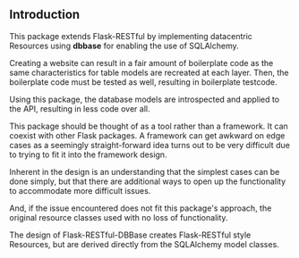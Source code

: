## Introduction

This package extends Flask-RESTful by implementing datacentric Resources using **dbbase** for enabling the use of SQLAlchemy.

Creating a website can result in a fair amount of boilerplate code as the same characteristics for table models are recreated at each layer. Then, the boilerplate code must be tested as well, resulting in boilerplate testcode.

Using this package, the database models are introspected and applied to the API, resulting in less code over all.

This package should be thought of as a tool rather than a framework. It can coexist with other Flask packages. A framework can get awkward on edge cases as a seemingly straight-forward idea turns out to be very difficult due to trying to fit it into the framework design.

Inherent in the design is an understanding that the simplest cases can be done simply, but that there are additional ways to open up the functionality to accommodate more difficult issues.

And, if the issue encountered does not fit this package's approach, the original resource classes used with no loss of functionality.

The design of Flask-RESTful-DBBase creates Flask-RESTful style Resources, but are derived directly from the SQLAlchemy model classes.
